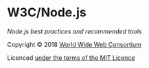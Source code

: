 # W3C/Node.js

*Node.js best practices and recommended tools*

Copyright &copy; 2018 [World Wide Web Consortium](https://www.w3.org/)

Licenced [under the terms of the MIT Licence](LICENSE.md)

